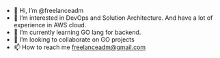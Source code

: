 - 👋 Hi, I’m @freelanceadm
- 👀 I’m interested in DevOps and Solution Architecture. And have a lot of experience in AWS cloud. 
- 🌱 I’m currently learning GO lang for backend.
- 💞️ I’m looking to collaborate on GO projects
- 📫 How to reach me freelanceadm@gmail.com

<!---
freelanceadm/freelanceadm is a ✨ special ✨ repository because its `README.md` (this file) appears on your GitHub profile.
You can click the Preview link to take a look at your changes.
--->
